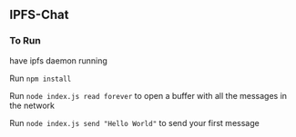## IPFS-Chat


### To Run

have ipfs daemon running

Run `npm install`

Run `node index.js read forever` to open a buffer with all the messages in the network

Run `node index.js send "Hello World"` to send your first message
